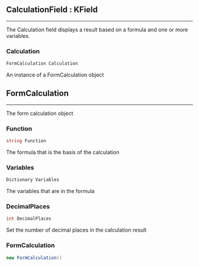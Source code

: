 ## CalculationField : KField

---

The Calculation field displays a result based on a formula and one or more variables.

### Calculation

```cs
FormCalculation Calculation
```

An instance of a FormCalculation object

## 

## FormCalculation

---

The form calculation object

### Function

```cs
string Function
```

The formula that is the basis of the calculation

### Variables

```cs
Dictionary Variables
```

The variables that are in the formula

### DecimalPlaces

```cs
int DecimalPlaces
```

Set the number of decimal places in the calculation result

### FormCalculation

```cs
new FormCalculation()
```



